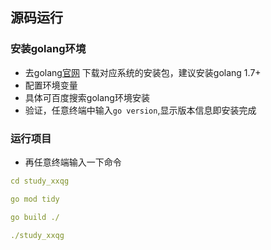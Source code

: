 ## 源码运行

### 安装golang环境
+ 去golang[官网](https://studygolang.com/dl) 下载对应系统的安装包，建议安装golang 1.7+
+ 配置环境变量
+ 具体可百度搜索golang环境安装
+ 验证，任意终端中输入```go version```,显示版本信息即安装完成

### 运行项目
+ 再任意终端输入一下命令
```yaml
cd study_xxqg

go mod tidy

go build ./

./study_xxqg

```